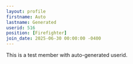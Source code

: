 ```yaml
---
layout: profile
firstname: Auto
lastname: Generated
userid: 516
position: [Firefighter]
join_date: 2025-06-30 00:00:00 -0400
---
```

This is a test member with auto-generated userid.